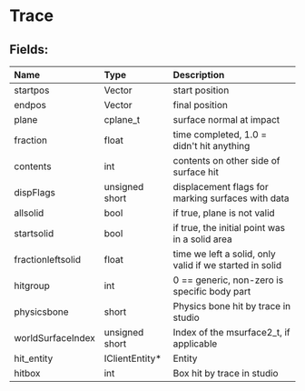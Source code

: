 # Trace

## Fields:

| Name | Type | Description |
| :--- | :--- | :--- |
| startpos | Vector | start position |
| endpos | Vector | final position |
| plane | cplane_t | surface normal at impact |
| fraction | float | time completed, 1.0 = didn't hit anything |
| contents | int | contents on other side of surface hit |
| dispFlags | unsigned short | displacement flags for marking surfaces with data |
| allsolid | bool | if true, plane is not valid |
| startsolid | bool | if true, the initial point was in a solid area |
| fractionleftsolid | float | time we left a solid, only valid if we started in solid |
| hitgroup | int | 0 == generic, non-zero is specific body part |
| physicsbone | short | Physics bone hit by trace in studio |
| worldSurfaceIndex | unsigned short | Index of the msurface2_t, if applicable |
| hit_entity | IClientEntity\* | Entity |
| hitbox | int | Box hit by trace in studio |
